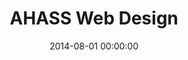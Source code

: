 ---
layout: inner
position: left
title: 'AHASS Web Design'
lead_text: 'Webpage interface using a bike shop business (AHASS) as the study case.'
tags: ['HTML, CSS', 'Bootstrap', 'Javascript']
featured_image: ['/img/posts/ahass-min.png']
date: 2014-08-01 00:00:00
categories: ['Web Design']
project_link: ''
button_icon: ''
button_text: ''
order: 4
visible: 1
company: 'For fun'
---